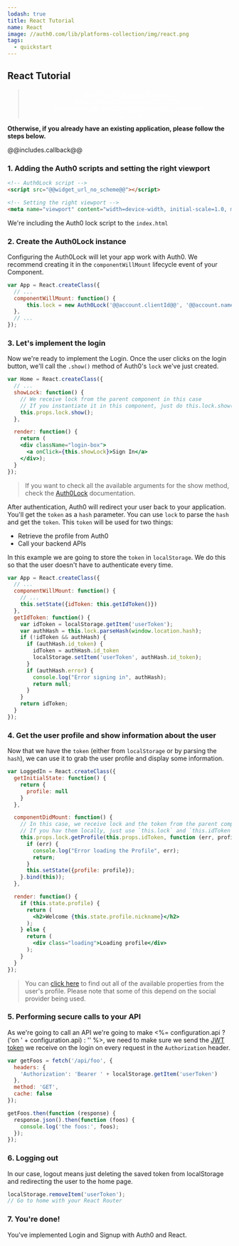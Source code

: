 ```yaml
---
lodash: true
title: React Tutorial
name: React
image: //auth0.com/lib/platforms-collection/img/react.png
tags:
  - quickstart
---
```


## React Tutorial

<div class="package" style="text-align: center;">
  <blockquote>
    <a href="/auth0-react/gh-pages/create-package?path=examples/redirect-lock-with-api&type=js@@account.clientParam@@" class="btn btn-lg btn-success btn-package" style="text-transform: uppercase; color: white">
      <span style="display: block">Download a Seed project</span>
      <% if (account.userName) { %>
      <span class="smaller" style="display:block; font-size: 11px">with your Auth0 API Keys already set and configured</span>
      <% } %>
    </a>
  </blockquote>
</div>

**Otherwise, if you already have an existing application, please follow the steps below.**


@@includes.callback@@

### 1. Adding the Auth0 scripts and setting the right viewport

```html
<!-- Auth0Lock script -->
<script src="@@widget_url_no_scheme@@"></script>

<!-- Setting the right viewport -->
<meta name="viewport" content="width=device-width, initial-scale=1.0, maximum-scale=1.0, user-scalable=no" />
```

We're including the Auth0 lock script to the `index.html`

### 2. Create the Auth0Lock instance

Configuring the Auth0Lock will let your app work with Auth0. We recommend creating it in the `componentWillMount` lifecycle event of your Component.

```js
var App = React.createClass({
  // ...
  componentWillMount: function() {
      this.lock = new Auth0Lock('@@account.clientId@@', '@@account.namespace@@');
  },
  // ...
});
```

### 3. Let's implement the login

Now we're ready to implement the Login. Once the user clicks on the login button, we'll call the `.show()` method of Auth0's `lock` we've just created.

```jsx
var Home = React.createClass({
  // ...
  showLock: function() {
    // We receive lock from the parent component in this case
    // If you instantiate it in this component, just do this.lock.show()
    this.props.lock.show();
  },

  render: function() {
    return (
    <div className="login-box">
      <a onClick={this.showLock}>Sign In</a>
    </div>);
  }
});
```

> If you want to check all the available arguments for the show method, check the [Auth0Lock](/lock) documentation.

After authentication, Auth0 will redirect your user back to your application. You'll get the `token` as a `hash` parameter. You can use `lock` to parse the `hash` and get the `token`. This `token` will be used for two things:

-  Retrieve the profile from Auth0
-  Call your backend APIs

In this example we are going to store the `token` in `localStorage`. We do this so that the user doesn't have to authenticate every time.

```js
var App = React.createClass({
  // ...
  componentWillMount: function() {
    // ...
    this.setState({idToken: this.getIdToken()})
  },
  getIdToken: function() {
    var idToken = localStorage.getItem('userToken');
    var authHash = this.lock.parseHash(window.location.hash);
    if (!idToken && authHash) {
      if (authHash.id_token) {
        idToken = authHash.id_token
        localStorage.setItem('userToken', authHash.id_token);
      }
      if (authHash.error) {
        console.log("Error signing in", authHash);
        return null;
      }
    }
    return idToken;
  }
});
```

### 4. Get the user profile and show information about the user

Now that we have the `token` (either from `localStorage` or by parsing the `hash`), we can use it to grab the user profile and display some information.

```jsx
var LoggedIn = React.createClass({
  getInitialState: function() {
    return {
      profile: null
    }
  },

  componentDidMount: function() {
    // In this case, we receive lock and the token from the parent component
    // If you hav them locally, just use `this.lock` and `this.idToken`
    this.props.lock.getProfile(this.props.idToken, function (err, profile) {
      if (err) {
        console.log("Error loading the Profile", err);
        return;
      }
      this.setState({profile: profile});
    }.bind(this));
  },

  render: function() {
    if (this.state.profile) {
      return (
        <h2>Welcome {this.state.profile.nickname}</h2>
      );
    } else {
      return (
        <div class="loading">Loading profile</div>
      );
    }
  }
});

```

> You can [click here](/user-profile) to find out all of the available properties from the user's profile. Please note that some of this depend on the social provider being used.

### 5. Performing secure calls to your API

As we're going to call an API we're going to make <%= configuration.api ? ('on ' + configuration.api) : '' %>, we need to make sure we send the [JWT token](/jwt) we receive on the login on every request in the `Authorization` header.

```js
var getFoos = fetch('/api/foo', {
  headers: {
    'Authorization': 'Bearer ' + localStorage.getItem('userToken')
  },
  method: 'GET',
  cache: false
});

getFoos.then(function (response) {
  response.json().then(function (foos) {
    console.log('the foos:', foos);
  });
});
```

### 6. Logging out

In our case, logout means just deleting the saved token from localStorage and redirecting the user to the home page.

```js
localStorage.removeItem('userToken');
// Go to home with your React Router
```

### 7. You're done!

You've implemented Login and Signup with Auth0 and React.
